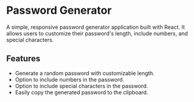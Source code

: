 # Password Generator

A simple, responsive password generator application built with React. It allows users to customize their password's length, include numbers, and special characters.

## Features

- Generate a random password with customizable length.
- Option to include numbers in the password.
- Option to include special characters in the password.
- Easily copy the generated password to the clipboard.
